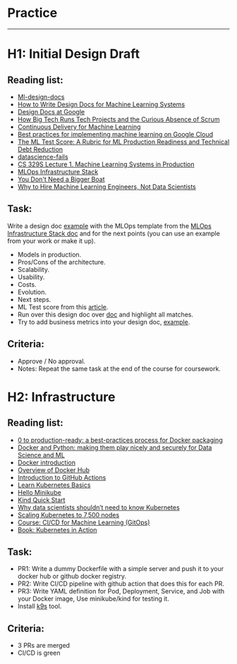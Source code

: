 # Practice

***

# H1: Initial Design Draft

## Reading list:

- [Ml-design-docs](https://github.com/eugeneyan/ml-design-docs)
- [How to Write Design Docs for Machine Learning Systems](https://eugeneyan.com/writing/ml-design-docs/)
- [Design Docs at Google](https://www.industrialempathy.com/posts/design-docs-at-google/)
- [How Big Tech Runs Tech Projects and the Curious Absence of Scrum](https://newsletter.pragmaticengineer.com/p/project-management-in-tech)
- [Continuous Delivery for Machine Learning](https://martinfowler.com/articles/cd4ml.html)
- [Best practices for implementing machine learning on Google Cloud](https://cloud.google.com/architecture/ml-on-gcp-best-practices)
- [The ML Test Score: A Rubric for ML Production Readiness and Technical Debt Reduction](https://storage.googleapis.com/pub-tools-public-publication-data/pdf/aad9f93b86b7addfea4c419b9100c6cdd26cacea.pdf)
- [datascience-fails](https://github.com/xLaszlo/datascience-fails)
- [CS 329S Lecture 1. Machine Learning Systems in Production](https://docs.google.com/document/d/1C3dlLmFdYHJmACVkz99lSTUPF4XQbWb_Ah7mPE12Igo/edit#)
- [MLOps Infrastructure Stack](https://ml-ops.org/content/state-of-mlops)
- [You Don't Need a Bigger Boat](https://github.com/jacopotagliabue/you-dont-need-a-bigger-boat)
- [Why to Hire Machine Learning Engineers, Not Data Scientists](https://www.datarevenue.com/en-blog/hiring-machine-learning-engineers-instead-of-data-scientists)


## Task:

Write a design doc [example](https://docs.google.com/document/d/14YBYKgk-uSfjfwpKFlp_omgUq5hwMVazy_M965s_1KA/edit#heading=h.7nki9mck5t64) with the MLOps template from the [MLOps Infrastructure Stack doc](https://ml-ops.org/content/state-of-mlops) and for the next points (you can use an example from your work or make it up).
- Models in production.
- Pros/Cons of the architecture. 
- Scalability.
- Usability.
- Costs.
- Evolution.
- Next steps.
- ML Test score from this [article](https://storage.googleapis.com/pub-tools-public-publication-data/pdf/aad9f93b86b7addfea4c419b9100c6cdd26cacea.pdf).
- Run over this design doc over [doc](https://github.com/xLaszlo/datascience-fails) and highlight all matches.
- Try to add business metrics into your design doc, [example](https://c3.ai/customers/ai-for-aircraft-readiness/).

## Criteria: 

- Approve / No approval.
- Notes: Repeat the same task at the end of the course for coursework.


# H2: Infrastructure

## Reading list:

- [0 to production-ready: a best-practices process for Docker packaging](https://www.youtube.com/watch?v=EC0CSevbt9k)
- [Docker and Python: making them play nicely and securely for Data Science and ML](https://www.youtube.com/watch?v=Jq68axbKIbg)
- [Docker introduction](https://docker-curriculum.com/)
- [Overview of Docker Hub](https://docs.docker.com/docker-hub/)
- [Introduction to GitHub Actions](https://docs.docker.com/build/ci/github-actions/)
- [Learn Kubernetes Basics](https://kubernetes.io/docs/tutorials/kubernetes-basics/)
- [Hello Minikube](https://kubernetes.io/docs/tutorials/hello-minikube/)
- [Kind Quick Start](https://kind.sigs.k8s.io/docs/user/quick-start/)
- [Why data scientists shouldn’t need to know Kubernetes](https://huyenchip.com/2021/09/13/data-science-infrastructure.html)
- [Scaling Kubernetes to 7,500 nodes](https://openai.com/research/scaling-kubernetes-to-7500-nodes)
- [Course: CI/CD for Machine Learning (GitOps)](https://www.wandb.courses/courses/ci-cd-for-machine-learning)
- [Book: Kubernetes in Action](https://www.manning.com/books/kubernetes-in-action)

## Task:

- PR1: Write a dummy Dockerfile with a simple server and push it to your docker hub or github docker registry.
- PR2: Write CI/CD pipeline with github action that does this for each PR.
- PR3: Write YAML definition for Pod, Deployment, Service, and Job with your Docker image, Use minikube/kind for testing it.
- Install [k9s](https://k9scli.io/) tool.

## Criteria:

- 3 PRs are merged 
- CI/CD is green 
